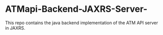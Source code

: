 # ATMapi-Backend-JAXRS-Server-
This repo contains the java backend implementation of the ATM API server in JAXRS.
